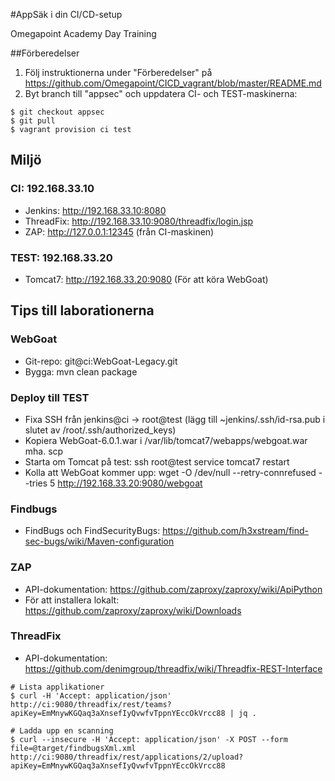 #AppSäk i din CI/CD-setup

Omegapoint Academy Day Training

##Förberedelser

1. Följ instruktionerna under "Förberedelser" på https://github.com/Omegapoint/CICD_vagrant/blob/master/README.md
2. Byt branch till "appsec" och uppdatera CI- och TEST-maskinerna:

```
$ git checkout appsec
$ git pull
$ vagrant provision ci test
```

## Miljö

### CI: 192.168.33.10
* Jenkins: http://192.168.33.10:8080
* ThreadFix: http://192.168.33.10:9080/threadfix/login.jsp
* ZAP: http://127.0.0.1:12345 (från CI-maskinen)

### TEST: 192.168.33.20
* Tomcat7: http://192.168.33.20:9080 (För att köra WebGoat)

## Tips till laborationerna

### WebGoat
* Git-repo: git@ci:WebGoat-Legacy.git
* Bygga: mvn clean package

### Deploy till TEST
* Fixa SSH från jenkins@ci -> root@test (lägg till ~jenkins/.ssh/id-rsa.pub i slutet av /root/.ssh/authorized_keys)
* Kopiera WebGoat-6.0.1.war i /var/lib/tomcat7/webapps/webgoat.war mha. scp
* Starta om Tomcat på test: ssh root@test service tomcat7 restart
* Kolla att WebGoat kommer upp: wget -O /dev/null --retry-connrefused --tries 5 http://192.168.33.20:9080/webgoat

### Findbugs
* FindBugs och FindSecurityBugs: https://github.com/h3xstream/find-sec-bugs/wiki/Maven-configuration

### ZAP
* API-dokumentation: https://github.com/zaproxy/zaproxy/wiki/ApiPython
* För att installera lokalt: https://github.com/zaproxy/zaproxy/wiki/Downloads

### ThreadFix
* API-dokumentation: https://github.com/denimgroup/threadfix/wiki/Threadfix-REST-Interface
```
# Lista applikationer
$ curl -H 'Accept: application/json'  http://ci:9080/threadfix/rest/teams?apiKey=EmMnywKGQaq3aXnsefIyQvwfvTppnYEccOkVrcc88 | jq .

# Ladda upp en scanning
$ curl --insecure -H 'Accept: application/json' -X POST --form file=@target/findbugsXml.xml http://ci:9080/threadfix/rest/applications/2/upload?apiKey=EmMnywKGQaq3aXnsefIyQvwfvTppnYEccOkVrcc88
```


